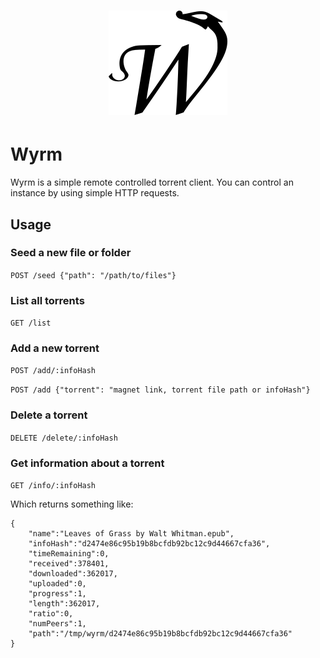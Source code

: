 <h1 align="center">
  <a href="https://github.com/IGI-111/wyrm">
  <img src="res/wyrm.png" alt="Wyrm" width="190" height="167"/>
  </a>
</h1>

# Wyrm

Wyrm is a simple remote controlled torrent client.
You can control an instance by using simple HTTP requests.


## Usage
### Seed a new file or folder
`POST /seed {"path": "/path/to/files"}`

### List all  torrents
`GET /list`

### Add a new torrent
`POST /add/:infoHash`

`POST /add {"torrent": "magnet link, torrent file path or infoHash"}`

### Delete a torrent
`DELETE /delete/:infoHash`

### Get information about a torrent
`GET /info/:infoHash`

Which returns something like:
```
{
    "name":"Leaves of Grass by Walt Whitman.epub",
    "infoHash":"d2474e86c95b19b8bcfdb92bc12c9d44667cfa36",
    "timeRemaining":0,
    "received":378401,
    "downloaded":362017,
    "uploaded":0,
    "progress":1,
    "length":362017,
    "ratio":0,
    "numPeers":1,
    "path":"/tmp/wyrm/d2474e86c95b19b8bcfdb92bc12c9d44667cfa36"
}
```
